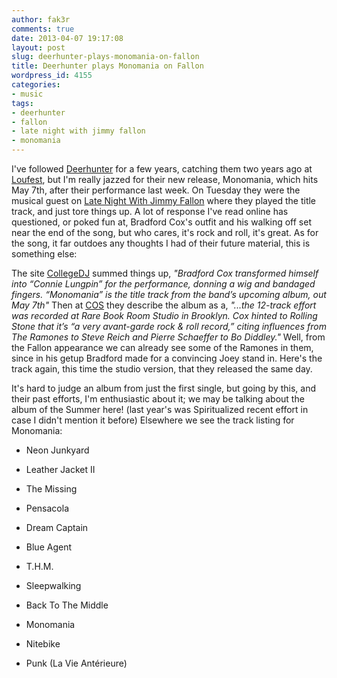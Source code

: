 ```yaml
---
author: fak3r
comments: true
date: 2013-04-07 19:17:08
layout: post
slug: deerhunter-plays-monomania-on-fallon
title: Deerhunter plays Monomania on Fallon
wordpress_id: 4155
categories:
- music
tags:
- deerhunter
- fallon
- late night with jimmy fallon
- monomania
---
```


I've followed [Deerhunter](http://deerhuntertheband.blogspot.com/) for a few years, catching them two years ago at [Loufest](http://www.loufest.com/), but I'm really jazzed for their new release, Monomania, which hits May 7th, after their performance last week. On Tuesday they were the musical guest on [Late Night With Jimmy Fallon](http://www.latenightwithjimmyfallon.com/) where they played the title track, and just tore things up. A lot of response I've read online has questioned, or poked fun at, Bradford Cox's outfit and his walking off set near the end of the song, but who cares, it's rock and roll, it's great. As for the song, it far outdoes any thoughts I had of their future material, this is something else:



<!-- more -->

The site [CollegeDJ](http://www.collegedj.net/2013/04/03/alternative/watch-deerhunter-performs-monomania-live-on-fallon-video/) summed things up, _"Bradford Cox transformed himself into “Connie Lungpin” for the performance, donning a wig and bandaged fingers. “Monomania” is the title track from the band’s upcoming album, out May 7th"_ Then at [COS](http://consequenceofsound.net/2013/04/deerhunter-debut-new-song-monomania-on-fallon/) they describe the album as a, _"...the 12-track effort was recorded at Rare Book Room Studio in Brooklyn. Cox hinted to Rolling Stone that it’s “a very avant-garde rock & roll record,” citing influences from The Ramones to Steve Reich and Pierre Schaeffer to Bo Diddley."_ Well, from the Fallon appearance we can already see some of the Ramones in them, since in his getup Bradford made for a convincing Joey stand in. Here's the track again, this time the studio version, that they released the same day.



It's hard to judge an album from just the first single, but going by this, and their past efforts, I'm enthusiastic about it; we may be talking about the album of the Summer here! (last year's was Spiritualized recent effort in case I didn't mention it before) Elsewhere we see the track listing for Monomania:



	
  * Neon Junkyard

	
  * Leather Jacket II

	
  * The Missing

	
  * Pensacola

	
  * Dream Captain

	
  * Blue Agent

	
  * T.H.M.

	
  * Sleepwalking

	
  * Back To The Middle

	
  * Monomania

	
  * Nitebike

	
  * Punk (La Vie Antérieure)



